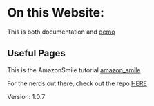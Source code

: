 # On this Website: 




This is both documentation and [demo](wiki/Demo.md) 

## Useful Pages

This is the AmazonSmile tutorial [amazon_smile](wiki/Amazon_Smile.md)

For the nerds out there, check out the repo [HERE](https://github.com/ianre/vms-docs-test)

Version: 1.0.7
